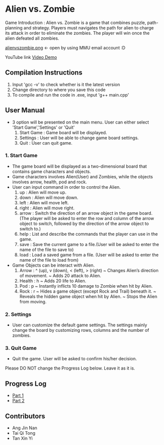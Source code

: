 # Alien vs. Zombie

Game Introduction   : 
Alien vs. Zombie is a game that combines puzzle, path-planning and strategy. Players must navigates the path for alien to charge its attack in order to eliminate the zombies. The player will win once the alien defeated all zombies. 

[alienvszombie.png](https://drive.google.com/file/d/1_B8DFHVSKUzg1RBCE_Q2ySC21yqygPKZ/view?usp=sharing) <- open by using MMU email account :D

YouTube link [Video Demo](https://youtu.be/lFmwh_RUcJQ)

## Compilation Instructions
1. Input 'gcc -v' to check whether is it the latest version 
2. Change directory to where you save this code
3. To compile and run the code in .exe, input 'g++ main.cpp'

## User Manual

- 3 option will be presented on the main menu. User can either select 'Start Game','Settings' or 'Quit' 
    1. Start Game : Game board will be displayed.
    2. Settings : User will be able to change game board settings.
    3. Quit : User can quit game.

### 1. Start Game 
- The game board will be displayed as a two-dimensional board that contains game characters and objects.
- Game characters involves Alien(User) and Zombies, while the objects involves arrow, health, pod and rock.
- User can input command in order to control the Alien.
    1. up    : Alien will move up.
    2. down  : Alien will move down.
    3. left  : Alien will move left.
    4. right : Alien will move right.
    5. arrow : Switch the direction of an arrow object in the game board. (The player will be asked to enter the row and column of the arrow object
               to switch, followed by the direction of the arrow object to switch to.)
    6. help  : List and describe the commands that the player can use in the game.
    7. save  : Save the current game to a file.(User will be asked to enter the name of the file to save to)
    8. load  : Load a saved game from a file. (User will be asked to enter the name of the file to load from)
- Game Objects can be interact with Alien.
    1. Arrow  : ^ (up), v (down), < (left), > (right)
                ~ Changes Alien’s direction of movement.
                ~ Adds 20 attack to Alien.
    2. Health : h 
                ~ Adds 20 life to Alien.
    3. Pod    : p 
                ~ Instantly inflicts 10 damage to Zombie when hit by Alien.
    4. Rock   : r 
                ~ Hides a game object (except Rock and Trail) beneath it.
                ~ Reveals the hidden game object when hit by Alien.
                ~ Stops the Alien from moving.

### 2. Settings
- User can customize the default game settings. The settings mainly change the board by customizing rows, columns and the number of zombies.

### 3. Quit Game
- Quit the game. User will be asked to confirm his/her decision.

Please DO NOT change the Progress Log below. Leave it as it is.

## Progress Log

- [Part 1](PART1.md)
- [Part 2](PART2.md)

## Contributors
- Ang Jin Nan
- Tai Qi Tong
- Tan Xin Yi
